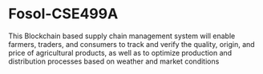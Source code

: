 # Fosol-CSE499A
This Blockchain based supply chain management system will enable farmers, traders, and consumers to track and verify the quality, origin, and price of agricultural products, as well as to optimize production and distribution processes based on weather and market conditions

